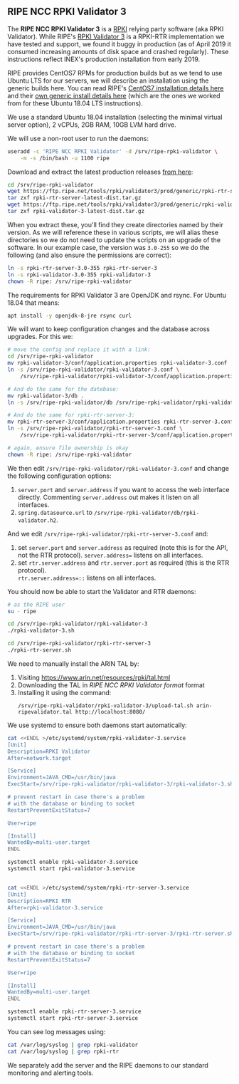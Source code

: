 ## RIPE NCC RPKI Validator 3

The **RIPE NCC RPKI Validator 3** is a [RPKI](/features/rpki.md) relying party software (aka RPKI Validator). While  RIPE's [RPKI Validator 3](https://github.com/RIPE-NCC/rpki-validator-3) is a RPKI-RTR implementation we have tested and support, we found it buggy in production (as of April 2019 it consumed increasing amounts of disk space and crashed regularly). These instructions reflect INEX's production installation from early 2019.

RIPE provides CentOS7 RPMs for production builds but as we tend to use Ubuntu LTS for our servers, we will describe an installation using the generic builds here. You can read RIPE's [CentOS7 installation details here](https://github.com/RIPE-NCC/rpki-validator-3/wiki/RIPE-NCC-RPKI-Validator-3-Production) and their [own generic install details here](https://github.com/RIPE-NCC/rpki-validator-3/wiki/Running-the-generic-builds) (which are the ones we worked from for these Ubuntu 18.04 LTS instructions).

We use a standard Ubuntu 18.04 installation (selecting the minimal virtual server option), 2 vCPUs, 2GB RAM, 10GB LVM hard drive.

We will use a non-root user to run the daemons:

```sh
useradd -c 'RIPE NCC RPKI Validator' -d /srv/ripe-rpki-validator \
    -m -s /bin/bash -u 1100 ripe
```

Download and extract the latest production releases [from here](https://ftp.ripe.net/tools/rpki/validator3/prod/generic/):

```sh
cd /srv/ripe-rpki-validator
wget https://ftp.ripe.net/tools/rpki/validator3/prod/generic/rpki-rtr-server-latest-dist.tar.gz
tar zxf rpki-rtr-server-latest-dist.tar.gz
wget https://ftp.ripe.net/tools/rpki/validator3/prod/generic/rpki-validator-3-latest-dist.tar.gz
tar zxf rpki-validator-3-latest-dist.tar.gz
```

When you extract these, you'll find they create directories named by their version. As we will reference these in various scripts, we will alias these directories so we do not need to update the scripts on an upgrade of the software. In our example case, the version was `3.0-255` so we do the following (and also ensure the permissions are correct):

```sh
ln -s rpki-rtr-server-3.0-355 rpki-rtr-server-3
ln -s rpki-validator-3.0-355 rpki-validator-3
chown -R ripe: /srv/ripe-rpki-validator
```

The requirements for RPKI Validator 3 are OpenJDK and rsync. For Ubuntu 18.04 that means:

```sh
apt install -y openjdk-8-jre rsync curl
```

We will want to keep configuration changes and the database across upgrades. For this we:

```sh
# move the config and replace it with a link:
cd /srv/ripe-rpki-validator
mv rpki-validator-3/conf/application.properties rpki-validator-3.conf
ln -s /srv/ripe-rpki-validator/rpki-validator-3.conf \
    /srv/ripe-rpki-validator/rpki-validator-3/conf/application.properties

# And do the same for the datebase:
mv rpki-validator-3/db .
ln -s /srv/ripe-rpki-validator/db /srv/ripe-rpki-validator/rpki-validator-3/db

# And do the same for rpki-rtr-server-3:
mv rpki-rtr-server-3/conf/application.properties rpki-rtr-server-3.conf
ln -s /srv/ripe-rpki-validator/rpki-rtr-server-3.conf \
    /srv/ripe-rpki-validator/rpki-rtr-server-3/conf/application.properties

# again, ensure file ownership is okay
chown -R ripe: /srv/ripe-rpki-validator
```

We then edit `/srv/ripe-rpki-validator/rpki-validator-3.conf` and change the following configuration options:

1. `server.port` and `server.address` if you want to access the web interface directly. Commenting `server.address` out makes it listen on all interfaces.
2. `spring.datasource.url` to `/srv/ripe-rpki-validator/db/rpki-validator.h2`.

And we edit `/srv/ripe-rpki-validator/rpki-rtr-server-3.conf` and:

1. set `server.port` and `server.address` as required (note this is for the API, not the RTR protocol). 
`server.address=` listens on all interfaces.
2. set `rtr.server.address` and `rtr.server.port` as required (this is the RTR protocol).  
`rtr.server.address=::` listens on all interfaces.


You should now be able to start the Validator and RTR daemons:

```sh
# as the RIPE user
su - ripe

cd /srv/ripe-rpki-validator/rpki-validator-3
./rpki-validator-3.sh

cd /srv/ripe-rpki-validator/rpki-rtr-server-3
./rpki-rtr-server.sh
```

We need to manually install the ARIN TAL by:

1. Visiting https://www.arin.net/resources/rpki/tal.html
2. Downloading the TAL in *RIPE NCC RPKI Validator format* format
3. Installing it using the command:
    ```
    /srv/ripe-rpki-validator/rpki-validator-3/upload-tal.sh arin-ripevalidator.tal http://localhost:8080/
    ```

We use systemd to ensure both daemons start automatically:


```sh
cat <<ENDL >/etc/systemd/system/rpki-validator-3.service
[Unit]
Description=RPKI Validator
After=network.target

[Service]
Environment=JAVA_CMD=/usr/bin/java
ExecStart=/srv/ripe-rpki-validator/rpki-validator-3/rpki-validator-3.sh

# prevent restart in case there's a problem
# with the database or binding to socket
RestartPreventExitStatus=7

User=ripe

[Install]
WantedBy=multi-user.target
ENDL

systemctl enable rpki-validator-3.service
systemctl start rpki-validator-3.service


cat <<ENDL >/etc/systemd/system/rpki-rtr-server-3.service
[Unit]
Description=RPKI RTR
After=rpki-validator-3.service

[Service]
Environment=JAVA_CMD=/usr/bin/java
ExecStart=/srv/ripe-rpki-validator/rpki-rtr-server-3/rpki-rtr-server.sh

# prevent restart in case there's a problem
# with the database or binding to socket
RestartPreventExitStatus=7

User=ripe

[Install]
WantedBy=multi-user.target
ENDL

systemctl enable rpki-rtr-server-3.service
systemctl start rpki-rtr-server-3.service
```

You can see log messages using:

```sh
cat /var/log/syslog | grep rpki-validator
cat /var/log/syslog | grep rpki-rtr
```

We separately add the server and the RIPE daemons to our standard monitoring and alerting tools.
